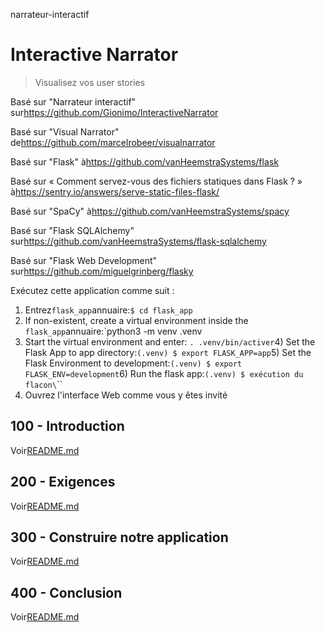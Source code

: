narrateur-interactif

# Interactive Narrator

> Visualisez vos user stories

Basé sur "Narrateur interactif" sur<https://github.com/Gionimo/InteractiveNarrator>

Basé sur "Visual Narrator" de<https://github.com/marcelrobeer/visualnarrator>

Basé sur "Flask" à<https://github.com/vanHeemstraSystems/flask>

Basé sur « Comment servez-vous des fichiers statiques dans Flask ? » à<https://sentry.io/answers/serve-static-files-flask/>

Basé sur "SpaCy" à<https://github.com/vanHeemstraSystems/spacy>

Basé sur "Flask SQLAlchemy" sur<https://github.com/vanHeemstraSystems/flask-sqlalchemy>

Basé sur "Flask Web Development" sur<https://github.com/miguelgrinberg/flasky>

Exécutez cette application comme suit :

1) Entrez`flask_app`annuaire:`$ cd flask_app`
2) If non-existent, create a virtual environment inside the `flask_app`annuaire:`python3 -m venv .venv
3) Start the virtual environment and enter: `. .venv/bin/activer`4) Set the Flask App to app directory:`(.venv) $ export FLASK_APP=app`5) Set the Flask Environment to development:`(.venv) $ export FLASK_ENV=development`6) Run the flask app:`(.venv) $ exécution du flacon\`\`\`
7) Ouvrez l'interface Web comme vous y êtes invité

## 100 - Introduction

Voir[README.md](./100/README.md)

## 200 - Exigences

Voir[README.md](./200/README.md)

## 300 - Construire notre application

Voir[README.md](./300/README.md)

## 400 - Conclusion

Voir[README.md](./400/README.md)
